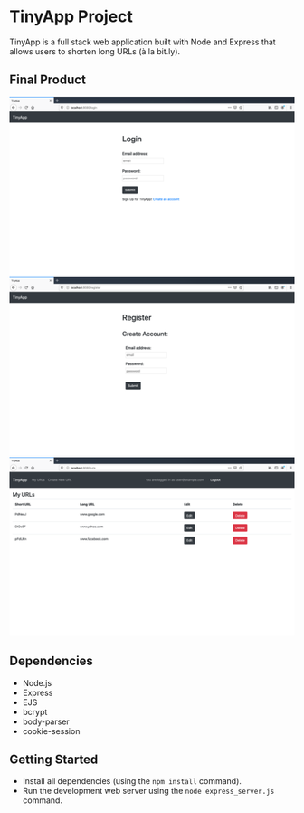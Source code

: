 # TinyApp Project

TinyApp is a full stack web application built with Node and Express that allows users to shorten long URLs (à la bit.ly).

## Final Product

!["Screenshot of Login page"](https://github.com/martaluiz/tinyapp/blob/master/docs/urls-page1.png?raw=true)
!["Screenshot of Register page"](https://github.com/martaluiz/tinyapp/blob/master/docs/urls-page2.png?raw=true)
!["Screenshot of URLs page"](https://github.com/martaluiz/tinyapp/blob/master/docs/urls-page3.png?raw=true)




## Dependencies

- Node.js
- Express
- EJS
- bcrypt
- body-parser
- cookie-session

## Getting Started

- Install all dependencies (using the `npm install` command).
- Run the development web server using the `node express_server.js` command.
